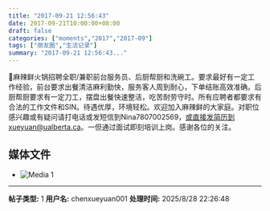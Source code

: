 ```yaml
---
title: "2017-09-21 12:56:43"
date: 2017-09-21T10:00:00+08:00
draft: false
categories: ["moments","2017","2017-09"]
tags: ["朋友圈","生活记录"]
summary: "2017-09-21 12:56:43..."
---
```


📢麻辣鲜火锅招聘全职/兼职前台服务员、后厨帮厨和洗碗工。要求最好有一定工作经验，前台要求出餐清洁麻利勤快，服务客人周到耐心，下单结账高效准确。后厨帮厨要求有一定刀工，摆盘出餐快速整洁，吃苦耐劳守时。所有应聘者都要求有合法的工作文件和SIN。待遇优厚，环境轻松。欢迎加入麻辣鲜的大家庭。对职位感兴趣或有疑问请打电话或发短信到Nina7807002569，或直接发简历到xueyuan@ualberta.ca。一但通过面试即刻培训上岗。感谢各位的关注。

## 媒体文件

- ![Media 1](/Moments/photos/2017-09-21/201709211256430.jpg)

---

**帖子类型:** 1
**用户名:** chenxueyuan001
**处理时间:** 2025/8/28 22:26:48